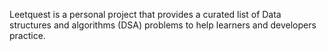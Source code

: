 Leetquest is a personal project that provides a curated list of Data structures and algorithms (DSA) problems to help learners and developers practice.